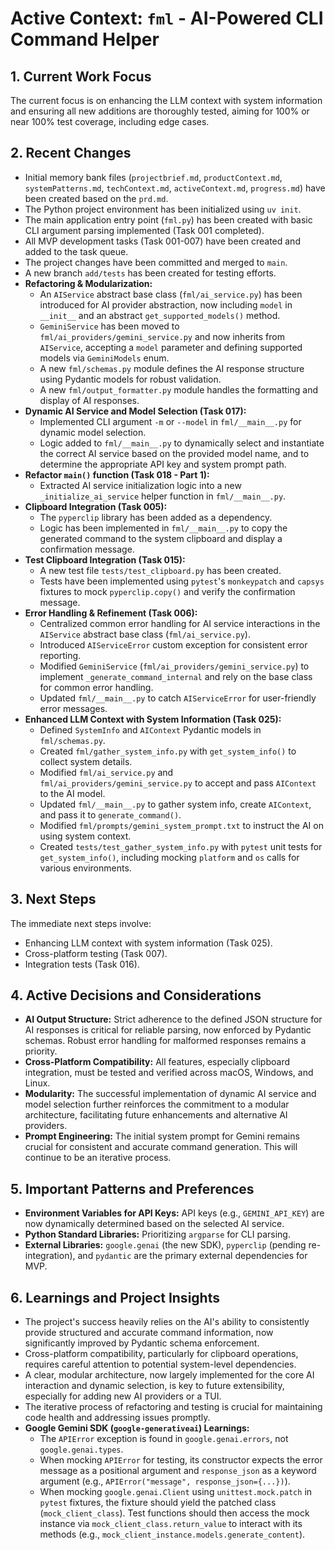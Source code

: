 # Active Context: `fml` - AI-Powered CLI Command Helper

## 1. Current Work Focus

The current focus is on enhancing the LLM context with system information and ensuring all new additions are thoroughly tested, aiming for 100% or near 100% test coverage, including edge cases.

## 2. Recent Changes

- Initial memory bank files (`projectbrief.md`, `productContext.md`, `systemPatterns.md`, `techContext.md`, `activeContext.md`, `progress.md`) have been created based on the `prd.md`.
- The Python project environment has been initialized using `uv init`.
- The main application entry point (`fml.py`) has been created with basic CLI argument parsing implemented (Task 001 completed).
- All MVP development tasks (Task 001-007) have been created and added to the task queue.
- The project changes have been committed and merged to `main`.
- A new branch `add/tests` has been created for testing efforts.
- **Refactoring & Modularization:**
  - An `AIService` abstract base class (`fml/ai_service.py`) has been introduced for AI provider abstraction, now including `model` in `__init__` and an abstract `get_supported_models()` method.
  - `GeminiService` has been moved to `fml/ai_providers/gemini_service.py` and now inherits from `AIService`, accepting a `model` parameter and defining supported models via `GeminiModels` enum.
  - A new `fml/schemas.py` module defines the AI response structure using Pydantic models for robust validation.
  - A new `fml/output_formatter.py` module handles the formatting and display of AI responses.
- **Dynamic AI Service and Model Selection (Task 017):**
  - Implemented CLI argument `-m` or `--model` in `fml/__main__.py` for dynamic model selection.
  - Logic added to `fml/__main__.py` to dynamically select and instantiate the correct AI service based on the provided model name, and to determine the appropriate API key and system prompt path.
- **Refactor `main()` function (Task 018 - Part 1):**
  - Extracted AI service initialization logic into a new `_initialize_ai_service` helper function in `fml/__main__.py`.
- **Clipboard Integration (Task 005):**
  - The `pyperclip` library has been added as a dependency.
  - Logic has been implemented in `fml/__main__.py` to copy the generated command to the system clipboard and display a confirmation message.
- **Test Clipboard Integration (Task 015):**
  - A new test file `tests/test_clipboard.py` has been created.
  - Tests have been implemented using `pytest`'s `monkeypatch` and `capsys` fixtures to mock `pyperclip.copy()` and verify the confirmation message.
- **Error Handling & Refinement (Task 006):**
  - Centralized common error handling for AI service interactions in the `AIService` abstract base class (`fml/ai_service.py`).
  - Introduced `AIServiceError` custom exception for consistent error reporting.
  - Modified `GeminiService` (`fml/ai_providers/gemini_service.py`) to implement `_generate_command_internal` and rely on the base class for common error handling.
  - Updated `fml/__main__.py` to catch `AIServiceError` for user-friendly error messages.
- **Enhanced LLM Context with System Information (Task 025):**
  - Defined `SystemInfo` and `AIContext` Pydantic models in `fml/schemas.py`.
  - Created `fml/gather_system_info.py` with `get_system_info()` to collect system details.
  - Modified `fml/ai_service.py` and `fml/ai_providers/gemini_service.py` to accept and pass `AIContext` to the AI model.
  - Updated `fml/__main__.py` to gather system info, create `AIContext`, and pass it to `generate_command()`.
  - Modified `fml/prompts/gemini_system_prompt.txt` to instruct the AI on using system context.
  - Created `tests/test_gather_system_info.py` with `pytest` unit tests for `get_system_info()`, including mocking `platform` and `os` calls for various environments.

## 3. Next Steps

The immediate next steps involve:

- Enhancing LLM context with system information (Task 025).
- Cross-platform testing (Task 007).
- Integration tests (Task 016).

## 4. Active Decisions and Considerations

- **AI Output Structure:** Strict adherence to the defined JSON structure for AI responses is critical for reliable parsing, now enforced by Pydantic schemas. Robust error handling for malformed responses remains a priority.
- **Cross-Platform Compatibility:** All features, especially clipboard integration, must be tested and verified across macOS, Windows, and Linux.
- **Modularity:** The successful implementation of dynamic AI service and model selection further reinforces the commitment to a modular architecture, facilitating future enhancements and alternative AI providers.
- **Prompt Engineering:** The initial system prompt for Gemini remains crucial for consistent and accurate command generation. This will continue to be an iterative process.

## 5. Important Patterns and Preferences

- **Environment Variables for API Keys:** API keys (e.g., `GEMINI_API_KEY`) are now dynamically determined based on the selected AI service.
- **Python Standard Libraries:** Prioritizing `argparse` for CLI parsing.
- **External Libraries:** `google.genai` (the new SDK), `pyperclip` (pending re-integration), and `pydantic` are the primary external dependencies for MVP.

## 6. Learnings and Project Insights

- The project's success heavily relies on the AI's ability to consistently provide structured and accurate command information, now significantly improved by Pydantic schema enforcement.
- Cross-platform compatibility, particularly for clipboard operations, requires careful attention to potential system-level dependencies.
- A clear, modular architecture, now largely implemented for the core AI interaction and dynamic selection, is key to future extensibility, especially for adding new AI providers or a TUI.
- The iterative process of refactoring and testing is crucial for maintaining code health and addressing issues promptly.
- **Google Gemini SDK (`google-generativeai`) Learnings:**
    - The `APIError` exception is found in `google.genai.errors`, not `google.genai.types`.
    - When mocking `APIError` for testing, its constructor expects the error message as a positional argument and `response_json` as a keyword argument (e.g., `APIError("message", response_json={...})`).
    - When mocking `google.genai.Client` using `unittest.mock.patch` in `pytest` fixtures, the fixture should yield the patched class (`mock_client_class`). Test functions should then access the mock instance via `mock_client_class.return_value` to interact with its methods (e.g., `mock_client_instance.models.generate_content`).
